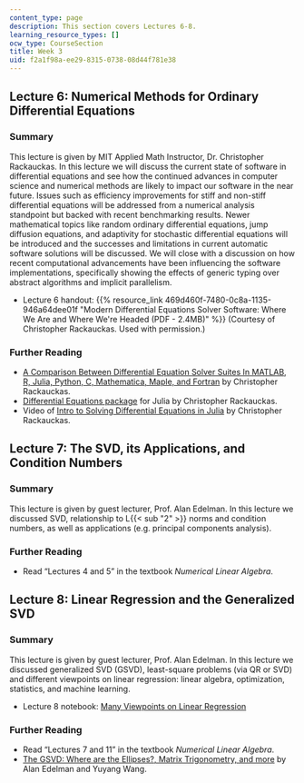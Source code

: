 ```yaml
---
content_type: page
description: This section covers Lectures 6-8.
learning_resource_types: []
ocw_type: CourseSection
title: Week 3
uid: f2a1f98a-ee29-8315-0738-08d44f781e38
---
```


Lecture 6: Numerical Methods for Ordinary Differential Equations
----------------------------------------------------------------

### Summary

This lecture is given by MIT Applied Math Instructor, Dr. Christopher Rackauckas. In this lecture we will discuss the current state of software in differential equations and see how the continued advances in computer science and numerical methods are likely to impact our software in the near future. Issues such as efficiency improvements for stiff and non-stiff differential equations will be addressed from a numerical analysis standpoint but backed with recent benchmarking results. Newer mathematical topics like random ordinary differential equations, jump diffusion equations, and adaptivity for stochastic differential equations will be introduced and the successes and limitations in current automatic software solutions will be discussed. We will close with a discussion on how recent computational advancements have been influencing the software implementations, specifically showing the effects of generic typing over abstract algorithms and implicit parallelism.

*   Lecture 6 handout: {{% resource_link 469d460f-7480-0c8a-1135-946a64dee01f "Modern Differential Equations Solver Software: Where We Are and Where We're Headed (PDF - 2.4MB)" %}} (Courtesy of Christopher Rackauckas. Used with permission.)

### Further Reading

*   [A Comparison Between Differential Equation Solver Suites In MATLAB, R, Julia, Python, C, Mathematica, Maple, and Fortran](http://www.stochasticlifestyle.com/comparison-differential-equation-solver-suites-matlab-r-julia-python-c-fortran/) by Christopher Rackauckas.
*   [Differential Equations package](https://github.com/JuliaDiffEq/DifferentialEquations.jl) for Julia by Christopher Rackauckas.
*   Video of [Intro to Solving Differential Equations in Julia](http://www.stochasticlifestyle.com/intro-solving-differential-equations-julia/) by Christopher Rackauckas.

Lecture 7: The SVD, its Applications, and Condition Numbers
-----------------------------------------------------------

### Summary

This lecture is given by guest lecturer, Prof. Alan Edelman. In this lecture we discussed SVD, relationship to L{{< sub "2" >}} norms and condition numbers, as well as applications (e.g. principal components analysis).

### Further Reading

*   Read “Lectures 4 and 5” in the textbook _Numerical Linear Algebra_.

Lecture 8: Linear Regression and the Generalized SVD
----------------------------------------------------

### Summary

This lecture is given by guest lecturer, Prof. Alan Edelman. In this lecture we discussed generalized SVD (GSVD), least-square problems (via QR or SVD) and different viewpoints on linear regression: linear algebra, optimization, statistics, and machine learning.

*   Lecture 8 notebook: [Many Viewpoints on Linear Regression](https://github.com/alanedelman/18.337_2017/blob/master/lectures/Lecture04_0918%20RegressionManyWays/RegressionManyWays.ipynb)

### Further Reading

*   Read “Lectures 7 and 11” in the textbook _Numerical Linear Algebra_.
*   [The GSVD: Where are the Ellipses?, Matrix Trigonometry, and more](https://arxiv.org/abs/1901.00485) by Alan Edelman and Yuyang Wang.